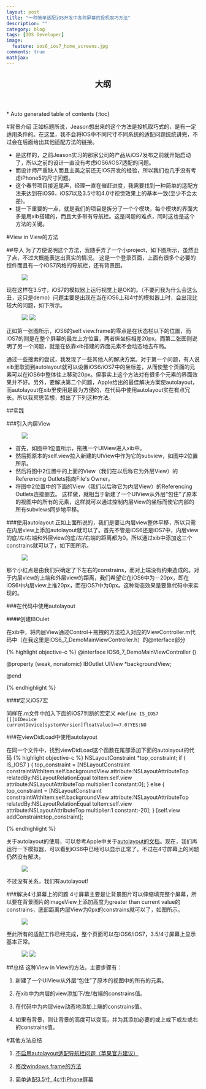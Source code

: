 ```yaml
---
layout: post
title: "一种简单适配iOS开发中各种屏幕的投机取巧方法"
description: ""
category: blog
tags: [IOS Developer]
image: 
  feature: ios6_ios7_home_screens.jpg
comments: true
mathjax: 
---
```


<section>
  <header>
    <h1 >大纲</h1>
  </header>
<div id="drawer" markdown="1">
*  Auto generated table of contents
{:toc}
</div>
</section>


#背景介绍
正如标题所说，Jeason想出来的这个方法是投机取巧式的，是有一定适用条件的。在这里，我不会将IOS中不同尺寸不同系统的适配问题统统讲完，不过会在后面给出其他适配方法的链接。

- 是这样的，之前Jeason实习的那家公司的产品从iOS7发布之前就开始启动了，所以之前的设计一直没有考虑iOS6/iOS7适配的问题。
- 而设计师严重缺人而且主美之前还无IOS开发的经验，所以我们也几乎没有考虑iPhone5的尺寸问题。
- 这个春节项目接近尾声，经理一直在催赶进度，我需要找到一种简单的适配方法来达到在iOS6，iOS7以及3.5寸和4.0寸视觉效果上的基本一致(至少不会太差)。
- 提一下重要的一点，就是我们的项目是拆分了一个个模块，每个模块的界面大多是用xib搭建的，而且大多带有导航栏。这是问题的难点，同时这也是这个方法的关键。

#View in View的方法

##导入
为了方便说明这个方法，我随手弄了一个小project，如下图所示，虽然丑了点，不过大概能表达出真实的情况。
  这是一个登录页面，上面有很多个必要的控件而且有一个iOS7风格的导航栏，还有背景图。
<figure>
<a href="{{ site.url }}/images/2014/03/02/1.jpg"><img src="{{ site.url }}/images/2014/03/02/1.jpg" /></a>
</figure>

现在这样在3.5寸，iOS7的模拟器上运行视觉上是OK的。（不要问我为什么会这么丑，这只是demo）问题主要是出现在当在iOS6上和4寸的模拟器上时，会出现比较大的问题，如下所示。
<figure class="half">
<a href = "{{ site.url }}/images/2014/03/02/2.jpg"><img src = "{{ site.url }}/images/2014/03/02/2.jpg" /></a>
<a href = "{{ site.url }}/images/2014/03/02/3.jpg"><img src = "{{ site.url }}/images/2014/03/02/3.jpg" /></a>
</figure>

正如第一张图所示，iOS6的self.view.frame的零点是在状态栏以下的位置，而iOS7的则是在整个屏幕的最左上方位置，两者纵坐标相差20px。而第二张图则说明了另一个问题，就是在依靠xib搭建的界面元素不会动态地去布局。

通过一些搜索的尝试，我发现了一些其他人的解决方案。对于第一个问题，有人说xib里取消到autolayout就可以设置iOS6/iOS7中的坐标差，从而使整个页面的元素可以在iOS6中整体往上移动20px。但事实上这个方法对有很多个元素的界面效果并不好。另外，要解决第二个问题，Apple给出的最佳解决方案使autolayout，而autolayout在xib里使用是最为方便的，在代码中使用autolayout实在有点冗长。所以我冥思苦想，想出了下列这种方法。

##实践

###引入内层View
<figure>
<a href = "{{ site.url }}/images/2014/03/02/4.jpg"><img src = "{{ site.url }}/images/2014/03/02/4.jpg" /></a>
</figure>

- 首先，如图中1位置所示，拖拽一个UIView进入xib中。
- 然后把原本的self.view拉入新建的UIView中作为它的subview，如图中2位置所示。
- 然后将图中2位置中的上面的View（我们在以后称它为外层View）的Referencing Outlets指向File's Owner。
- 将图中2位置中的下面的View（我们以后称它为内层View）的Referencing Outlets连接删去。
这样做，就相当于新建了一个UIView从外层“包住”了原本的视图中的所有的元素，这样就可以通过控制内层View的坐标而使它内部的所有subviews同步地平移。

###使用autolayout
正如上面所说的，我们是要让内层view整体平移，所以只需在内层view上添加autolayout就可以了。首先不管是iOS6还是iOS7中，内层view的底/左/右端和外层view的底/左/右端的距离都为0。所以通过xib中添加这三个constrains就可以了，如下图所示。
<figure>
<a href = "{{ site.url }}/images/2014/03/02/5.jpg"><img src = "{{ site.url }}/images/2014/03/02/5.jpg" /></a>
</figure>

那个小红点是由我们只确定了下左右的constrains，而对上端没有约束造成的。对于内层view的上端和外层view的距离，我们希望它在iOS6中为－20px，即在iOS6中内层view上推20px，而在iOS7中为0px。这种动态效果是要靠代码中来实现的。

###在代码中使用autolayout

####创建IBOulet

在xib中，将内层View通过Control＋拖拽的方法拉入对应的ViewController.m代码中（在我这里是IOS6_7_DemoMainViewController.h）的@nterface部分

{% highlight objective-c %}
@interface IOS6_7_DemoMainViewController ()

@property (weak, nonatomic) IBOutlet UIView *backgroundView;

@end

{% endhighlight %}

####定义iOS7宏

同样在.m文件中加入下面的iOS7判断的宏定义
<code>#define IS_IOS7 [[[UIDevice currentDevice]systemVersion]floatValue]>=7.0?YES:NO</code>

###在viewDidLoad中使用autolayout

在同一个文件中，找到viewDidLoad这个函数在尾部添加下面的autolayout的代码
{% highlight objective-c %}
    NSLayoutConstraint *top_constraint;
    if ( IS_IOS7 ) {
        top_constraint = [NSLayoutConstraint constraintWithItem:self.backgroundView
                                                      attribute:NSLayoutAttributeTop
                                                      relatedBy:NSLayoutRelationEqual
                                                         toItem:self.view attribute:NSLayoutAttributeTop
                                                     multiplier:1
                                                       constant:0];
    } else {
        top_constraint = [NSLayoutConstraint constraintWithItem:self.backgroundView
                                                      attribute:NSLayoutAttributeTop
                                                      relatedBy:NSLayoutRelationEqual
                                                         toItem:self.view attribute:NSLayoutAttributeTop
                                                     multiplier:1
                                                       constant:-20];
    }
    [self.view addConstraint:top_constraint];

{% endhighlight %}

关于autolayout的使用，可以参考Apple中关于[autolayout的文档](https://developer.apple.com/library/ios/documentation/UserExperience/Conceptual/AutolayoutPG/Introduction/Introduction.html)。现在，我们再运行一下模拟器，可以看到iOS6中已经可以显示正常了。不过在4寸屏幕上的问题仍然没有解决。
<figure>
<a href = "{{ site.url }}/images/2014/03/02/6.jpg"><img src = "{{ site.url }}/images/2014/03/02/6.jpg" /></a>
</figure>
不过没有关系，我们有autolayout!

###解决4寸屏幕上的问题
4寸屏幕主要是让背景图片可以伸缩填充整个屏幕，所以要在背景图片的imageView上添加高度为greater than current value的constrains，底部距离内层View为0px的constrains就可以了，如图所示。

<figure>
<a href = "{{ site.url }}/images/2014/03/02/9.jpg"><img src = "{{ site.url }}/images/2014/03/02/9.jpg" /></a>
</figure>

至此所有的适配工作已经完成，整个页面可以在iOS6/iOS7，3.5/4寸屏幕上显示基本正常。
<figure class="half">
<a href = "{{ site.url }}/images/2014/03/02/7.jpg"><img src = "{{ site.url }}/images/2014/03/02/7.jpg" /></a>
<a href = "{{ site.url }}/images/2014/03/02/8.jpg"><img src = "{{ site.url }}/images/2014/03/02/8.jpg" /></a>
</figure>

##总结
这种View in View的方法，主要步骤有：

1.  新建了一个UIView从外层“包住”了原本的视图中的所有的元素。

2.  在xib中为内层的view添加下/左/右端的constrains值。

3.  在代码中为内层view动态地添加上端的constrains值。

4.  如果有背景，则让背景的高度可以变高，并为其添加必要的或上或下或左或右的constrains值。

#其他方法总结
1.  [不启用autolayout适配导航栏问题（苹果官方建议）](http://blog.csdn.net/chengwuli125/article/details/12613897)

2.  [修改windows frame的方法](http://blog.csdn.net/chengwuli125/article/details/12617657)

3.  [简单适配3.5寸, 4c寸iPhone屏幕](http://www.xiaoyaoli.com/?p=897)

